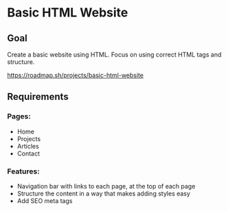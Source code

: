 # Basic HTML Website

## Goal
Create a basic website using HTML. Focus on using correct HTML tags and structure.

https://roadmap.sh/projects/basic-html-website

## Requirements

### Pages:
- Home
- Projects
- Articles
- Contact

### Features:
- Navigation bar with links to each page, at the top of each page
- Structure the content in a way that makes adding styles easy
- Add SEO meta tags
